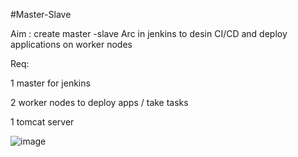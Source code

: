 #Master-Slave 


Aim : create master -slave Arc in jenkins to desin CI/CD and deploy applications on worker nodes 

Req: 

1 master for jenkins 

2 worker nodes to deploy apps / take tasks 

1 tomcat server 


![image](https://github.com/user-attachments/assets/c2529d24-c20a-4c44-95b9-aa8d2a536466)



